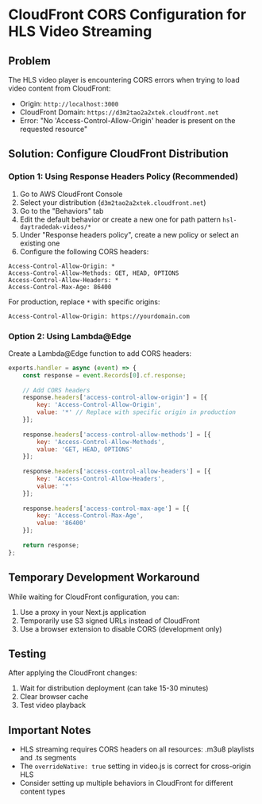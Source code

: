 # CloudFront CORS Configuration for HLS Video Streaming

## Problem
The HLS video player is encountering CORS errors when trying to load video content from CloudFront:
- Origin: `http://localhost:3000`
- CloudFront Domain: `https://d3m2tao2a2xtek.cloudfront.net`
- Error: "No 'Access-Control-Allow-Origin' header is present on the requested resource"

## Solution: Configure CloudFront Distribution

### Option 1: Using Response Headers Policy (Recommended)

1. Go to AWS CloudFront Console
2. Select your distribution (`d3m2tao2a2xtek.cloudfront.net`)
3. Go to the "Behaviors" tab
4. Edit the default behavior or create a new one for path pattern `hsl-daytradedak-videos/*`
5. Under "Response headers policy", create a new policy or select an existing one
6. Configure the following CORS headers:

```
Access-Control-Allow-Origin: *
Access-Control-Allow-Methods: GET, HEAD, OPTIONS
Access-Control-Allow-Headers: *
Access-Control-Max-Age: 86400
```

For production, replace `*` with specific origins:
```
Access-Control-Allow-Origin: https://yourdomain.com
```

### Option 2: Using Lambda@Edge

Create a Lambda@Edge function to add CORS headers:

```javascript
exports.handler = async (event) => {
    const response = event.Records[0].cf.response;
    
    // Add CORS headers
    response.headers['access-control-allow-origin'] = [{
        key: 'Access-Control-Allow-Origin',
        value: '*' // Replace with specific origin in production
    }];
    
    response.headers['access-control-allow-methods'] = [{
        key: 'Access-Control-Allow-Methods',
        value: 'GET, HEAD, OPTIONS'
    }];
    
    response.headers['access-control-allow-headers'] = [{
        key: 'Access-Control-Allow-Headers',
        value: '*'
    }];
    
    response.headers['access-control-max-age'] = [{
        key: 'Access-Control-Max-Age',
        value: '86400'
    }];
    
    return response;
};
```

## Temporary Development Workaround

While waiting for CloudFront configuration, you can:

1. Use a proxy in your Next.js application
2. Temporarily use S3 signed URLs instead of CloudFront
3. Use a browser extension to disable CORS (development only)

## Testing

After applying the CloudFront changes:
1. Wait for distribution deployment (can take 15-30 minutes)
2. Clear browser cache
3. Test video playback

## Important Notes

- HLS streaming requires CORS headers on all resources: .m3u8 playlists and .ts segments
- The `overrideNative: true` setting in video.js is correct for cross-origin HLS
- Consider setting up multiple behaviors in CloudFront for different content types